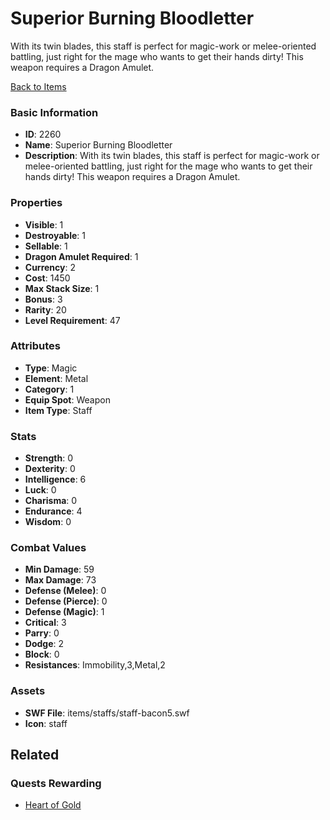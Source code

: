 # Superior Burning Bloodletter

With its twin blades, this staff is perfect for magic-work or melee-oriented battling, just right for the mage who wants to get their hands dirty! This weapon requires a Dragon Amulet.

[Back to Items](../items.md)

### Basic Information

- **ID**: 2260
- **Name**: Superior Burning Bloodletter
- **Description**: With its twin blades, this staff is perfect for magic-work or melee-oriented battling, just right for the mage who wants to get their hands dirty! This weapon requires a Dragon Amulet.

### Properties

- **Visible**: 1
- **Destroyable**: 1
- **Sellable**: 1
- **Dragon Amulet Required**: 1
- **Currency**: 2
- **Cost**: 1450
- **Max Stack Size**: 1
- **Bonus**: 3
- **Rarity**: 20
- **Level Requirement**: 47

### Attributes

- **Type**: Magic
- **Element**: Metal
- **Category**: 1
- **Equip Spot**: Weapon
- **Item Type**: Staff

### Stats

- **Strength**: 0
- **Dexterity**: 0
- **Intelligence**: 6
- **Luck**: 0
- **Charisma**: 0
- **Endurance**: 4
- **Wisdom**: 0

### Combat Values

- **Min Damage**: 59
- **Max Damage**: 73
- **Defense (Melee)**: 0
- **Defense (Pierce)**: 0
- **Defense (Magic)**: 1
- **Critical**: 3
- **Parry**: 0
- **Dodge**: 2
- **Block**: 0
- **Resistances**: Immobility,3,Metal,2

### Assets

- **SWF File**: items/staffs/staff-bacon5.swf
- **Icon**: staff

## Related

### Quests Rewarding

- [Heart of Gold](../quests/356-heart-of-gold.md)

